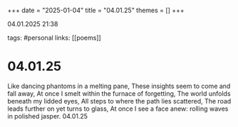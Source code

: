+++
date = "2025-01-04"
title = "04.01.25"
themes = []
+++

04.01.2025 21:38

tags: #personal
links: [[poems]]

# 04.01.25

Like dancing phantoms in a melting pane,
These insights seem to come and fall away,
At once I smelt within the furnace of forgetting,
The world unfolds beneath my lidded eyes,
All steps to where the path lies scattered,
The road leads further on yet turns to glass,
At once I see a face anew: rolling waves in polished jasper.
04.01.25

